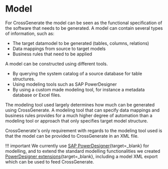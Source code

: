 # Model

For CrossGenerate the model can be seen as the functional specification of the software that needs to be generated. A model can contain several types of information, such as:

- The target datamodel to be generated (tables, columns, relations) 
- Data mappings from source to target models 
- Business rules that need to be applied

A model can be constructed using different tools. 

- By querying the system catalog of a source database for table structures.
- Using modeling tools such as SAP PowerDesigner
- By using a custom made modeling tool, for instance a metadata database or Excel files.

The modeling tool used largely determines how much can be generated using CrossGenerate. A modeling tool that can specify data mappings and business rules provides for a much higher degree of automation than a modeling tool or approach that only specifies target model structure.

CrossGenerate's only requirement with regards to the modeling tool used is that the model can be provided to CrossGenerate in an XML file.

!!! important
    We currently use [SAP PowerDesigner](https://www.sap.com/products/powerdesigner-data-modeling-tools.html){target=_blank} for modelling, and to extend the standard modelling functionalities we created [PowerDesigner extensions](http://powerdesigner.x-breeze.com/){target=_blank}, including a model XML export which can be used to feed CrossGenerate.